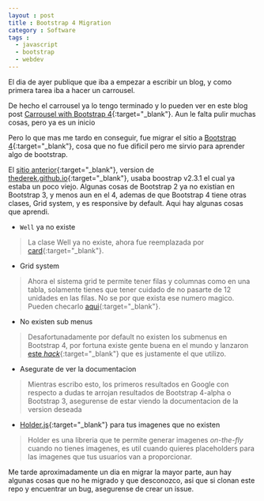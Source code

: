 ```yaml
---
layout : post
title : Bootstrap 4 Migration
category : Software
tags :  
  - javascript
  - bootstrap
  - webdev
---
```

El dia de ayer publique que iba a empezar a escribir un blog, y como primera tarea iba a hacer un carrousel.

De hecho el carrousel ya lo tengo terminado y lo pueden ver en este blog post [Carrousel with Bootstrap 4]({{site.url}}/software/2018/03/06/Carrousel-Bootstrap-4.html){:target="_blank"}.
Aun le falta pulir muchas cosas, pero ya es un inicio
<!--split-->
Pero lo que mas me tardo en conseguir, fue migrar el sitio a [Bootstrap 4](https://getbootstrap.com/){:target="_blank"}, cosa que no fue dificil pero me sirvio para aprender algo de bootstrap.

El [sitio anterior](https://mmanrique.github.io/gh-pages-blog/){:target="_blank"}, version de [thederek.github.io](https://thedereck.github.io/){:target="_blank"}, usaba boostrap v2.3.1 el cual ya estaba un poco viejo. Algunas cosas de Bootstrap 2 ya no existian en Bootstrap 3, y menos aun en el 4, 
ademas de que Bootstrap 4 tiene otras clases, Grid system, y es responsive by default. Aqui hay algunas cosas que aprendi.


* `Well` ya no existe
> La clase Well ya no existe, ahora fue reemplazada por [card](https://getbootstrap.com/docs/4.0/components/card/){:target="_blank"}. 
* Grid system
> Ahora el sistema grid te permite tener filas y columnas como en una tabla, solamente tienes que tener cuidado de no pasarte de 12 unidades en las filas.
No se por que exista ese numero magico. Pueden checarlo [aqui](https://getbootstrap.com/docs/4.0/layout/grid/){:target="_blank"}.
* No existen sub menus
> Desafortunadamente por default no existen los submenus en Bootstrap 4, por fortuna existe gente buena en el mundo y lanzaron [este *hack*](https://bootstrapthemes.co/demo/resource/bootstrap-4-multi-dropdown-navbar/){:target="_blank"} que es justamente el que utilizo. 
* Asegurate de ver la documentacion
> Mientras escribo esto, los primeros resultados en Google con respecto a dudas te arrojan resultados de Bootstrap 4-alpha o Bootstrap 3, asegurense de estar viendo la documentacion de la version deseada
* [Holder.js](http://holderjs.com/){:target="_blank"} para tus imagenes que no existen
> Holder es una libreria que te permite generar imagenes *on-the-fly* cuando no tienes imagenes, es util cuando quieres 
placeholders para las imagenes que tus usuarios van a proporcionar.

Me tarde aproximadamente un dia en migrar la mayor parte, aun hay algunas cosas que no he migrado y que desconozco,
asi que si clonan este repo y encuentrar un bug, asegurense de crear un issue.


